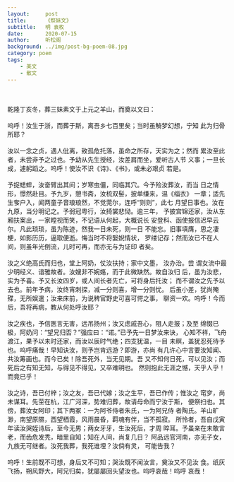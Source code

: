 ```yaml
---
layout:     post
title:      《祭妹文》
subtitle:   明 袁枚
date:       2020-07-15
author:     听松阁
background: ../img/post-bg-poem-08.jpg
category: poem
tags:
    - 美文
    - 散文
---
```

<br><br>
     乾隆丁亥冬，葬三妹素文于上元之羊山，而奠以文曰：
<br><br>
     呜呼！汝生于浙，而葬于斯，离吾乡七百里矣；当时虽觭梦幻想，宁知
此为归骨所耶？
<br><br>
     汝以一念之贞，遇人仳离，致孤危托落，虽命之所存，天实为之；然而
累汝至此者，未尝非予之过也。予幼从先生授经，汝差肩而坐，爱听古人节
义事；一旦长成，遽躬蹈之。呜呼！使汝不识《诗》、《书》，或未必艰贞
若是。
<br><br>
     予捉蟋蟀，汝奋臂出其间；岁寒虫僵，同临其穴。今予殓汝葬汝，而当
日之情形，憬然赴目。予九岁，憩书斋，汝梳双髻，披单缣来，温《缁衣》
一章；适先生奓户入，闻两童子音琅琅然，不觉莞尔，连呼“则则”，此七
月望日事也。汝在九原，当分明记之。予弱冠粤行，汝掎裳悲恸。逾三年，
予披宫锦还家，汝从东厢扶案出，一家瞠视而笑，不记语从何起，大概说长
安登科、函使报信迟早云尔。凡此琐琐，虽为陈迹，然我一日未死，则一日
不能忘。旧事填膺，思之凄梗，如影历历，逼取便逝。悔当时不将嫛婗情状，
罗缕记存；然而汝已不在人间，则虽年光倒流，儿时可再，而亦无与为证印
者矣。
<br><br>
     汝之义绝高氏而归也，堂上阿奶，仗汝扶持；家中文墨， 汝办治。尝
谓女流中最少明经义、谙雅故者。汝嫂非不婉嫕，而于此微缺然。故自汝归
后，虽为汝悲，实为予喜。予又长汝四岁，或人间长者先亡，可将身后托汝；
而不谓汝之先予以去也。前年予病，汝终宵刺探，减一分则喜，增一分则忧。
后虽小差，犹尚殗殜，无所娱遣；汝来床前，为说稗官野史可喜可愕之事，
聊资一欢。呜呼！今而后，吾将再病，教从何处呼汝耶？
<br><br>
     汝之疾也，予信医言无害，远吊扬州；汝又虑戚吾心，阻人走报；及至
绵惙已极，阿奶问：“望兄归否？”强应曰：“诺。”已予先一日梦汝来诀，
心知不祥，飞舟渡江，果予以未时还家，而汝以辰时气绝；四支犹温，一目
未瞑，盖犹忍死待予也。呜呼痛哉！早知诀汝，则予岂肯远游？即游，亦尚
有几许心中言要汝知闻、共汝筹画也。而今已矣！除吾死外，当无见期。吾
又不知何日死，可以见汝；而死后之有知无知，与得见不得见，又卒难明也。
然则抱此无涯之憾，天乎人乎！而竟已乎！
<br><br>
     汝之诗，吾已付梓；汝之友，吾已代嫁；汝之生平，吾已作传；惟汝之
窀穸，尚未谋耳。先茔在杭，江广河深，势难归葬，故请母命而宁汝于斯，
便祭扫也。其傍，葬汝女阿印；其下两冢：一为阿爷侍者朱氏，一为阿兄侍
者陶氏。羊山旷渺，南望原隰，西望栖霞，风雨晨昏，羁魂有伴，当不孤寂。
所怜者，吾自戊寅年读汝哭姪诗后，至今无男；两女牙牙，生汝死后，才周
晬耳。予虽亲在未敢言老，而齿危发秃，暗里自知；知在人间，尚复几日？
阿品远官河南，亦无子女，九族无可继者。汝死我葬，我死谁埋？汝倘有灵，
可能告我？
<br><br>
     呜呼！生前既不可想，身后又不可知；哭汝既不闻汝言，奠汝又不见汝
食。纸灰飞扬，朔风野大，阿兄归矣，犹屡屡回头望汝也。呜呼哀哉！呜呼
哀哉！
